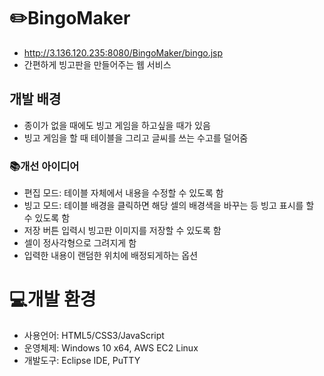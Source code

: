 # ✏️BingoMaker
 - <http://3.136.120.235:8080/BingoMaker/bingo.jsp>
 - 간편하게 빙고판을 만들어주는 웹 서비스
 
## 개발 배경
 - 종이가 없을 때에도 빙고 게임을 하고싶을 때가 있음
 - 빙고 게임을 할 때 테이블을 그리고 글씨를 쓰는 수고를 덜어줌

### 📚개선 아이디어
 - 편집 모드: 테이블 자체에서 내용을 수정할 수 있도록 함
 - 빙고 모드: 테이블 배경을 클릭하면 해당 셀의 배경색을 바꾸는 등 빙고 표시를 할 수 있도록 함
 - 저장 버튼 입력시 빙고판 이미지를 저장할 수 있도록 함
 - 셀이 정사각형으로 그려지게 함
 - 입력한 내용이 랜덤한 위치에 배정되게하는 옵션

# ️💻개발 환경
 - 사용언어: HTML5/CSS3/JavaScript
 - 운영체제: Windows 10 x64, AWS EC2 Linux
 - 개발도구: Eclipse IDE, PuTTY
